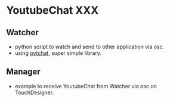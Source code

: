 # YoutubeChat XXX

## Watcher
- python script to watch and send to other application via osc.
- using [pytchat](https://github.com/taizan-hokuto/pytchat), super simple library.


## Manager
- example to receive YoutubeChat from Watcher via osc on TouchDesigner.

